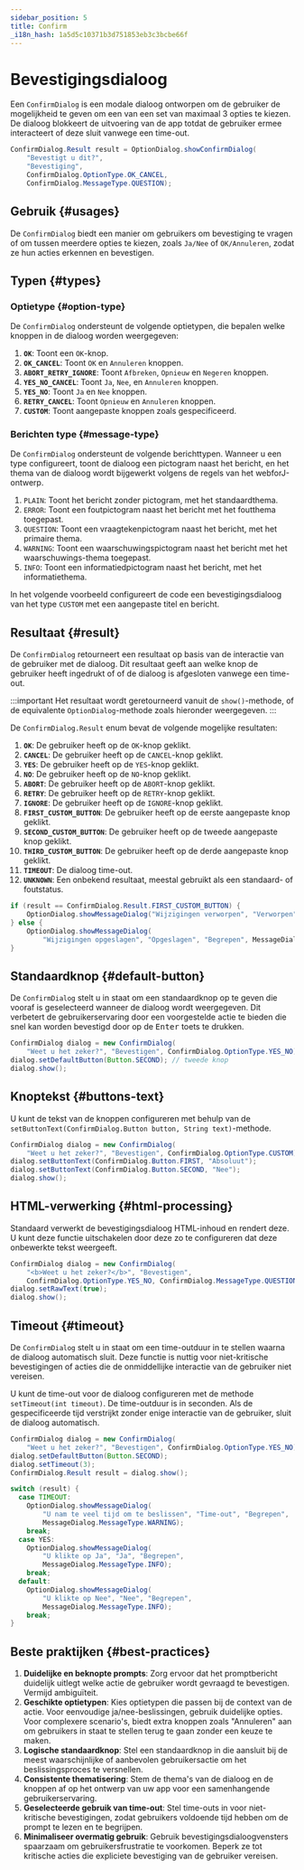 ```yaml
---
sidebar_position: 5
title: Confirm
_i18n_hash: 1a5d5c10371b3d751853eb3c3bcbe66f
---
```

# Bevestigingsdialoog

<DocChip chip='shadow' />
<DocChip chip='since' label='24.02' />
<JavadocLink type="foundation" location="com/webforj/component/optiondialog/ConfirmDialog" top='true'/>

Een `ConfirmDialog` is een modale dialoog ontworpen om de gebruiker de mogelijkheid te geven om een van een set van maximaal 3 opties te kiezen. De dialoog blokkeert de uitvoering van de app totdat de gebruiker ermee interacteert of deze sluit vanwege een time-out.

```java
ConfirmDialog.Result result = OptionDialog.showConfirmDialog(
    "Bevestigt u dit?",
    "Bevestiging",
    ConfirmDialog.OptionType.OK_CANCEL,
    ConfirmDialog.MessageType.QUESTION);
```

## Gebruik {#usages}

De `ConfirmDialog` biedt een manier om gebruikers om bevestiging te vragen of om tussen meerdere opties te kiezen, zoals `Ja/Nee` of `OK/Annuleren`, zodat ze hun acties erkennen en bevestigen.

<ComponentDemo 
path='/webforj/confirmdialogconstructor?' 
javaE='https://raw.githubusercontent.com/webforj/webforj-documentation/refs/heads/main/src/main/java/com/webforj/samples/views/optiondialog/confirm/ConfirmDialogConstructorView.java'
height = '350px'
/>

## Typen {#types}

### Optietype {#option-type}

De `ConfirmDialog` ondersteunt de volgende optietypen, die bepalen welke knoppen in de dialoog worden weergegeven:

1. **`OK`**: Toont een `OK`-knop.
2. **`OK_CANCEL`**: Toont `OK` en `Annuleren` knoppen.
3. **`ABORT_RETRY_IGNORE`**: Toont `Afbreken`, `Opnieuw` en `Negeren` knoppen.
4. **`YES_NO_CANCEL`**: Toont `Ja`, `Nee`, en `Annuleren` knoppen.
5. **`YES_NO`**: Toont `Ja` en `Nee` knoppen.
6. **`RETRY_CANCEL`**: Toont `Opnieuw` en `Annuleren` knoppen.
7. **`CUSTOM`**: Toont aangepaste knoppen zoals gespecificeerd.

### Berichten type {#message-type}

De `ConfirmDialog` ondersteunt de volgende berichttypen. Wanneer u een type configureert, toont de dialoog een pictogram naast het bericht, en het thema van de dialoog wordt bijgewerkt volgens de regels van het webforJ-ontwerp.

1. `PLAIN`: Toont het bericht zonder pictogram, met het standaardthema.
2. `ERROR`: Toont een foutpictogram naast het bericht met het foutthema toegepast.
3. `QUESTION`: Toont een vraagtekenpictogram naast het bericht, met het primaire thema.
4. `WARNING`: Toont een waarschuwingspictogram naast het bericht met het waarschuwings-thema toegepast.
5. `INFO`: Toont een informatiedpictogram naast het bericht, met het informatiethema.

In het volgende voorbeeld configureert de code een bevestigingsdialoog van het type `CUSTOM` met een aangepaste titel en bericht.

<ComponentDemo 
path='/webforj/confirmdialogoptions?' 
javaE='https://raw.githubusercontent.com/webforj/webforj-documentation/refs/heads/main/src/main/java/com/webforj/samples/views/optiondialog/confirm/ConfirmDialogOptionsView.java'
height = '350px'
/>

## Resultaat {#result}

De `ConfirmDialog` retourneert een resultaat op basis van de interactie van de gebruiker met de dialoog. Dit resultaat geeft aan welke knop de gebruiker heeft ingedrukt of of de dialoog is afgesloten vanwege een time-out.

:::important
Het resultaat wordt geretourneerd vanuit de `show()`-methode, of de equivalente `OptionDialog`-methode zoals hieronder weergegeven. 
:::

De `ConfirmDialog.Result` enum bevat de volgende mogelijke resultaten:

1. **`OK`**: De gebruiker heeft op de `OK`-knop geklikt.
2. **`CANCEL`**: De gebruiker heeft op de `CANCEL`-knop geklikt.
3. **`YES`**: De gebruiker heeft op de `YES`-knop geklikt.
4. **`NO`**: De gebruiker heeft op de `NO`-knop geklikt.
5. **`ABORT`**: De gebruiker heeft op de `ABORT`-knop geklikt.
6. **`RETRY`**: De gebruiker heeft op de `RETRY`-knop geklikt.
7. **`IGNORE`**: De gebruiker heeft op de `IGNORE`-knop geklikt.
8. **`FIRST_CUSTOM_BUTTON`**: De gebruiker heeft op de eerste aangepaste knop geklikt.
9. **`SECOND_CUSTOM_BUTTON`**: De gebruiker heeft op de tweede aangepaste knop geklikt.
10. **`THIRD_CUSTOM_BUTTON`**: De gebruiker heeft op de derde aangepaste knop geklikt.
11. **`TIMEOUT`**: De dialoog time-out.
12. **`UNKNOWN`**: Een onbekend resultaat, meestal gebruikt als een standaard- of foutstatus.

```java showLineNumbers
if (result == ConfirmDialog.Result.FIRST_CUSTOM_BUTTON) {
    OptionDialog.showMessageDialog("Wijzigingen verworpen", "Verworpen", "Begrepen");
} else {
    OptionDialog.showMessageDialog(
        "Wijzigingen opgeslagen", "Opgeslagen", "Begrepen", MessageDialog.MessageType.INFO);
}
```

## Standaardknop {#default-button}

De `ConfirmDialog` stelt u in staat om een standaardknop op te geven die vooraf is geselecteerd wanneer de dialoog wordt weergegeven. Dit verbetert de gebruikerservaring door een voorgestelde actie te bieden die snel kan worden bevestigd door op de <kbd>Enter</kbd> toets te drukken.

```java showLineNumbers
ConfirmDialog dialog = new ConfirmDialog(
    "Weet u het zeker?", "Bevestigen", ConfirmDialog.OptionType.YES_NO);
dialog.setDefaultButton(Button.SECOND); // tweede knop
dialog.show();
```

## Knoptekst {#buttons-text}

U kunt de tekst van de knoppen configureren met behulp van de `setButtonText(ConfirmDialog.Button button, String text)`-methode.

```java showLineNumbers
ConfirmDialog dialog = new ConfirmDialog(
    "Weet u het zeker?", "Bevestigen", ConfirmDialog.OptionType.CUSTOM);
dialog.setButtonText(ConfirmDialog.Button.FIRST, "Absoluut");
dialog.setButtonText(ConfirmDialog.Button.SECOND, "Nee");
dialog.show();
```

## HTML-verwerking {#html-processing}

Standaard verwerkt de bevestigingsdialoog HTML-inhoud en rendert deze. U kunt deze functie uitschakelen door deze zo te configureren dat deze onbewerkte tekst weergeeft.

```java showLineNumbers
ConfirmDialog dialog = new ConfirmDialog(
    "<b>Weet u het zeker?</b>", "Bevestigen",
    ConfirmDialog.OptionType.YES_NO, ConfirmDialog.MessageType.QUESTION);
dialog.setRawText(true);
dialog.show();
```

## Timeout {#timeout}

De `ConfirmDialog` stelt u in staat om een time-outduur in te stellen waarna de dialoog automatisch sluit. Deze functie is nuttig voor niet-kritische bevestigingen of acties die de onmiddellijke interactie van de gebruiker niet vereisen.

U kunt de time-out voor de dialoog configureren met de methode `setTimeout(int timeout)`. De time-outduur is in seconden. Als de gespecificeerde tijd verstrijkt zonder enige interactie van de gebruiker, sluit de dialoog automatisch.

```java showLineNumbers
ConfirmDialog dialog = new ConfirmDialog(
    "Weet u het zeker?", "Bevestigen", ConfirmDialog.OptionType.YES_NO);
dialog.setDefaultButton(Button.SECOND);
dialog.setTimeout(3);
ConfirmDialog.Result result = dialog.show();

switch (result) {
  case TIMEOUT:
    OptionDialog.showMessageDialog(
        "U nam te veel tijd om te beslissen", "Time-out", "Begrepen",
        MessageDialog.MessageType.WARNING);
    break;
  case YES:
    OptionDialog.showMessageDialog(
        "U klikte op Ja", "Ja", "Begrepen",
        MessageDialog.MessageType.INFO);
    break;
  default:
    OptionDialog.showMessageDialog(
        "U klikte op Nee", "Nee", "Begrepen",
        MessageDialog.MessageType.INFO);
    break;
}
```

## Beste praktijken {#best-practices}

1. **Duidelijke en beknopte prompts**: Zorg ervoor dat het promptbericht duidelijk uitlegt welke actie de gebruiker wordt gevraagd te bevestigen. Vermijd ambiguïteit.
2. **Geschikte optietypen**: Kies optietypen die passen bij de context van de actie. Voor eenvoudige ja/nee-beslissingen, gebruik duidelijke opties. Voor complexere scenario's, biedt extra knoppen zoals "Annuleren" aan om gebruikers in staat te stellen terug te gaan zonder een keuze te maken.
3. **Logische standaardknop**: Stel een standaardknop in die aansluit bij de meest waarschijnlijke of aanbevolen gebruikersactie om het beslissingsproces te versnellen.
4. **Consistente thematisering**: Stem de thema's van de dialoog en de knoppen af op het ontwerp van uw app voor een samenhangende gebruikerservaring.
5. **Geselecteerde gebruik van time-out**: Stel time-outs in voor niet-kritische bevestigingen, zodat gebruikers voldoende tijd hebben om de prompt te lezen en te begrijpen.
6. **Minimaliseer overmatig gebruik**: Gebruik bevestigingsdialoogvensters spaarzaam om gebruikersfrustratie te voorkomen. Beperk ze tot kritische acties die expliciete bevestiging van de gebruiker vereisen.
